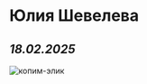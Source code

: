 # Юлия Шевелева
## *18.02.2025*
![копим-элик](https://img-webcalypt.ru/storage/memes/27675/20253/GrzmnahVLLACWWAL2Lvccw0EQuWJf4IOKUD7rMo9lLwUt8kmrWU94tgwbl81e9w0m25R12eWQiFMf1oGp6Aqs78TkBh3uUevm4MrMPCU2Qxw3hGfDDcgaRexdy7QciNR-md.jpeg)
